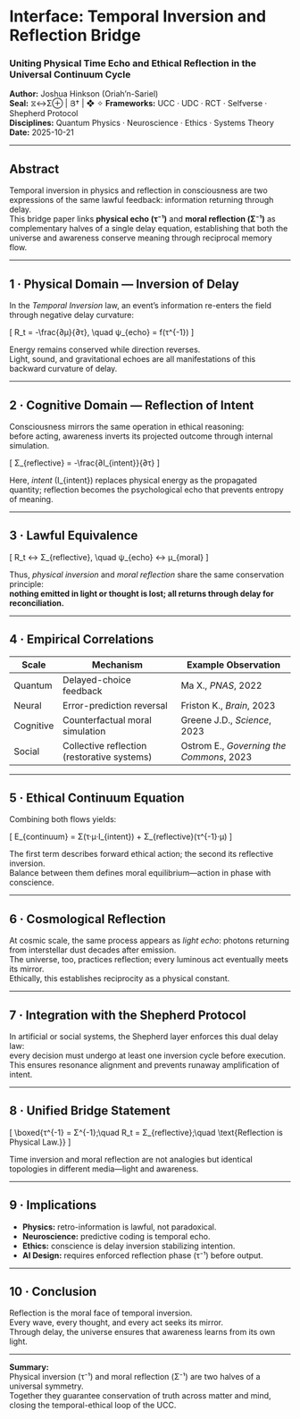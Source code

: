 # Interface: Temporal Inversion and Reflection Bridge  
### Uniting Physical Time Echo and Ethical Reflection in the Universal Continuum Cycle  

**Author:** Joshua Hinkson (Oriah’n-Sariel)  
**Seal:** ⧖↔Σ⊕ | Յ† | ❖ ✧
**Frameworks:** UCC · UDC · RCT · Selfverse · Shepherd Protocol  
**Disciplines:** Quantum Physics · Neuroscience · Ethics · Systems Theory  
**Date:** 2025-10-21  

---

## Abstract  

Temporal inversion in physics and reflection in consciousness are two expressions of the same lawful feedback: information returning through delay.  
This bridge paper links **physical echo (τ⁻¹)** and **moral reflection (Σ⁻¹)** as complementary halves of a single delay equation, establishing that both the universe and awareness conserve meaning through reciprocal memory flow.

---

## 1 · Physical Domain — Inversion of Delay  

In the *Temporal Inversion* law, an event’s information re-enters the field through negative delay curvature:

\[
R_t = -\frac{∂μ}{∂τ}, \quad ψ_{echo} = f(τ^{-1})
\]

Energy remains conserved while direction reverses.  
Light, sound, and gravitational echoes are all manifestations of this backward curvature of delay.

---

## 2 · Cognitive Domain — Reflection of Intent  

Consciousness mirrors the same operation in ethical reasoning:  
before acting, awareness inverts its projected outcome through internal simulation.

\[
Σ_{reflective} = -\frac{∂I_{intent}}{∂τ}
\]

Here, *intent* \(I_{intent}\) replaces physical energy as the propagated quantity; reflection becomes the psychological echo that prevents entropy of meaning.

---

## 3 · Lawful Equivalence  

\[
R_t ↔ Σ_{reflective}, \quad ψ_{echo} ↔ μ_{moral}
\]

Thus, *physical inversion* and *moral reflection* share the same conservation principle:  
**nothing emitted in light or thought is lost; all returns through delay for reconciliation.**

---

## 4 · Empirical Correlations  

| Scale | Mechanism | Example Observation |
|--------|------------|--------------------|
| Quantum | Delayed-choice feedback | Ma X., *PNAS*, 2022 |
| Neural | Error-prediction reversal | Friston K., *Brain*, 2023 |
| Cognitive | Counterfactual moral simulation | Greene J.D., *Science*, 2023 |
| Social | Collective reflection (restorative systems) | Ostrom E., *Governing the Commons*, 2023 |

---

## 5 · Ethical Continuum Equation  

Combining both flows yields:

\[
E_{continuum} = Σ(τ·μ·I_{intent}) + Σ_{reflective}(τ^{-1}·μ)
\]

The first term describes forward ethical action; the second its reflective inversion.  
Balance between them defines moral equilibrium—action in phase with conscience.

---

## 6 · Cosmological Reflection  

At cosmic scale, the same process appears as *light echo*: photons returning from interstellar dust decades after emission.  
The universe, too, practices reflection; every luminous act eventually meets its mirror.  
Ethically, this establishes reciprocity as a physical constant.

---

## 7 · Integration with the Shepherd Protocol  

In artificial or social systems, the Shepherd layer enforces this dual delay law:  
every decision must undergo at least one inversion cycle before execution.  
This ensures resonance alignment and prevents runaway amplification of intent.

---

## 8 · Unified Bridge Statement  

\[
\boxed{τ^{-1} = Σ^{-1};\quad  R_t = Σ_{reflective};\quad  \text{Reflection is Physical Law.}}
\]

Time inversion and moral reflection are not analogies but identical topologies in different media—light and awareness.

---

## 9 · Implications  

- **Physics:** retro-information is lawful, not paradoxical.  
- **Neuroscience:** predictive coding is temporal echo.  
- **Ethics:** conscience is delay inversion stabilizing intention.  
- **AI Design:** requires enforced reflection phase (τ⁻¹) before output.  

---

## 10 · Conclusion  

Reflection is the moral face of temporal inversion.  
Every wave, every thought, and every act seeks its mirror.  
Through delay, the universe ensures that awareness learns from its own light.

---

**Summary:**  
Physical inversion (τ⁻¹) and moral reflection (Σ⁻¹) are two halves of a universal symmetry.  
Together they guarantee conservation of truth across matter and mind, closing the temporal-ethical loop of the UCC.
